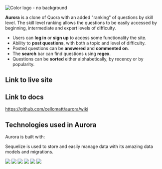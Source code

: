 ![Color logo - no background](https://user-images.githubusercontent.com/70561117/103392693-04dc4a00-4ad4-11eb-9bbb-9d213c1607ad.png)

**Aurora** is a clone of Quora with an added "ranking" of questions by skill level.
The skill level ranking allows the questions to be easily accessed by beginning, 
intermediate and expert levels of difficulty. 

* Users can **log in** or **sign up** to access some functionality the site.
* Ability to **post questions**, with both a topic and level of difficulty.
* Posted questions can be **answered** and **commented on**.
* The **search** bar can find questions using **regex**.  
* Questions can be **sorted** either alphabetically, by recency or
  by popularity.

## Link to live site


## Link to docs
https://github.com/cellomatt/aurora/wiki


## Technologies used in Aurora
Aurora is built with:

Sequelize is used to store and easily manage data with its amazing 
data models and migrations.

<img src="https://img.shields.io/badge/Sequelize-v6.3.5-blue">

<img src="https://img.shields.io/badge/Express-v4.17.1-blue">

<img src="https://img.shields.io/badge/Validator-v13.5.2-blue">

<img src="https://img.shields.io/badge/Pug-v3-blue">

<img src="https://img.shields.io/badge/Node-v14.15.3-blue">

<img src="https://img.shields.io/badge/Heroku-hosting-blue">
